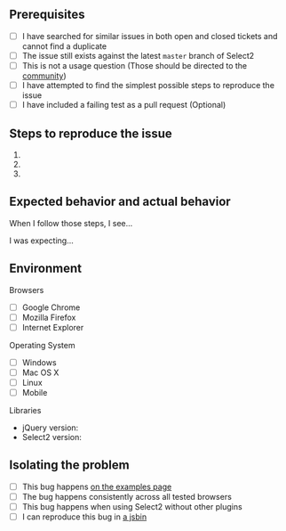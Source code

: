 ## Prerequisites

- [ ] I have searched for similar issues in both open and closed tickets and cannot find a duplicate
- [ ] The issue still exists against the latest `master` branch of Select2
- [ ] This is not a usage question (Those should be directed to
  the [community](https://select2.github.io/community.html))
- [ ] I have attempted to find the simplest possible steps to reproduce the issue
- [ ] I have included a failing test as a pull request (Optional)

## Steps to reproduce the issue

1.
2.
3.

## Expected behavior and actual behavior

When I follow those steps, I see...

I was expecting...

## Environment

Browsers

- [ ] Google Chrome
- [ ] Mozilla Firefox
- [ ] Internet Explorer

Operating System

- [ ] Windows
- [ ] Mac OS X
- [ ] Linux
- [ ] Mobile

Libraries

- jQuery version:
- Select2 version:

## Isolating the problem

- [ ] This bug happens [on the examples page](https://select2.github.io/examples.html)
- [ ] The bug happens consistently across all tested browsers
- [ ] This bug happens when using Select2 without other plugins
- [ ] I can reproduce this bug in [a jsbin](https://jsbin.com/)
